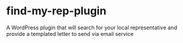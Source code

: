 # find-my-rep-plugin
A WordPress plugin that will search for your local representative and provide a templated letter to send via email service
